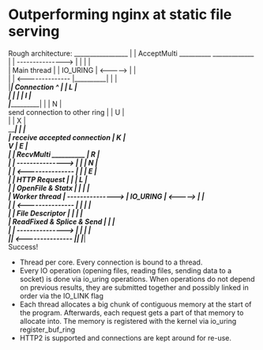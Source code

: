 # Outperforming nginx at static file serving

Rough architecture:
       _________________
      |                 |   AcceptMulti     __________           _____________
      |                 | ---------------> |          |         |             |        
      |   Main thread   |                  | IO_URING | <-----> |             |                 
      |                 | <--------------  |__________|         |             |        
      |_________________|    Connection         ^   |           |      L      |      
                     |                          |   |           |      I      |      
                     |__________________________|   |           |      N      |         
                     send connection to other ring  |           |      U      |      
                                                    |           |      X      |      
                      ______________________________|           |             |      
                     |  receive accepted connection             |      K      |    
       ______________V__                                        |      E      |     
      |                 |    RecvMulti      __________          |      R      |                
      |                 | ---------------> |          |         |      N      |        
      |                 | <--------------- |          |         |      E      |        
      |                 |   HTTP Request   |          |         |      L      |                                    
      |                 | OpenFile & Statx |          |         |             |        
      |  Worker thread  | ---------------> | IO_URING | <-----> |             |        
      |                 | <--------------- |          |         |             |        
      |                 |  File Descriptor |          |         |             |        
      |               ReadFixed & Splice & Send       |         |             |        
      |                 | ---------------> |          |         |             |        
      |_________________| <--------------- |__________|         |_____________|                 
                              Success!

      
          

- Thread per core. Every connection is bound to a thread.
- Every IO operation (opening files, reading files, sending data to a socket) is done via
    io_uring operations. When operations do not depend on previous results, they are submitted
    together and possibly linked in order via the IO_LINK flag
- Each thread allocates a big chunk of contiguous memory at the start of the program.
  Afterwards, each request gets a part of that memory to allocate into.
  The memory is registered with the kernel via io_uring register_buf_ring
- HTTP2 is supported and connections are kept around for re-use.


      

